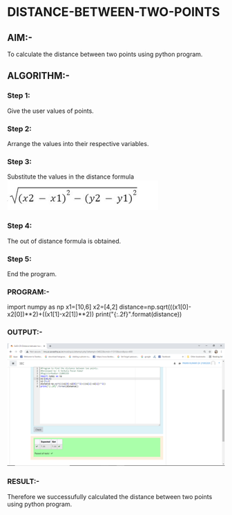 # DISTANCE-BETWEEN-TWO-POINTS

## AIM:-
To calculate the distance between two points using python program.
## ALGORITHM:-
### Step 1: 
 Give the user values of points.
### Step 2: 
Arrange the values into their respective variables.
### Step 3: 
Substitute the values in the distance formula  
![formula](/formula/formula...png)
### Step 4: 
The out of distance formula is obtained.
### Step 5:
End the program. 


### PROGRAM:-
  import numpy as np
x1=[10,6]
x2=[4,2]
distance=np.sqrt(((x1[0]-x2[0])**2)+((x1[1]-x2[1])**2))
print("{:.2f}".format(distance))

### OUTPUT:-
![Output](/pics/picofinverse.png)

### RESULT:-
Therefore we successufully calculated the distance between two points using python program.
